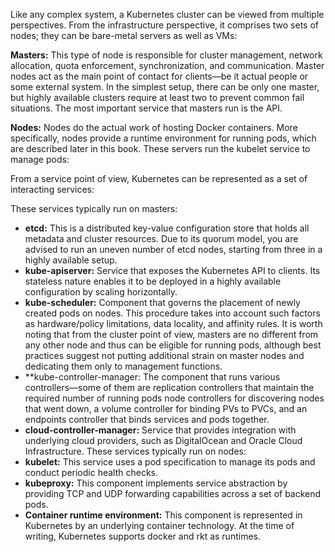 Like any complex system, a Kubernetes cluster can be viewed from multiple perspectives. From the infrastructure perspective, it comprises two sets of nodes; they can be bare-metal servers as well as VMs:

**Masters:**
This type of node is responsible for cluster management, network allocation, quota enforcement, synchronization, and communication. Master nodes act as the main point of contact for clients—be it actual people or some external system. In the simplest setup, there can be only one master, but highly available clusters require at least two to prevent common fail situations. The most important service that masters run is the API.

**Nodes:**
Nodes do the actual work of hosting Docker containers. More specifically, nodes provide a runtime environment for running pods, which are described later in this book. These servers run the kubelet service to manage pods:



From a service point of view, Kubernetes can be represented as a set of interacting services:

These services typically run on masters:
- **etcd:** This is a distributed key-value configuration store that holds all metadata and  cluster resources. Due to its quorum model, you are advised to run an uneven number of etcd nodes, starting from three in a highly available setup.
- **kube-apiserver:** Service that exposes the Kubernetes API to clients. Its stateless nature enables it to be deployed in a highly available configuration by scaling horizontally.
- **kube-scheduler:** Component that governs the placement of newly created pods on nodes. This procedure takes into account such factors as hardware/policy limitations, data locality, and affinity rules. It is worth noting that from the cluster point of view, masters are no different from any other node and thus can be eligible for running pods, although best practices suggest not putting additional strain on master nodes and dedicating them only to management functions.
- **kube-controller-manager: The component that runs various controllers—some of them are replication controllers that maintain the required number of running pods node controllers for discovering nodes that went down, a volume controller for binding PVs to PVCs, and an endpoints controller that binds services and pods together.
- **cloud-controller-manager:** Service that provides integration with underlying cloud providers, such as DigitalOcean and Oracle Cloud Infrastructure.
These services typically run on nodes:
- **kubelet:** This service uses a pod specification to manage its pods and conduct periodic health checks.
- **kubeproxy:** This component implements service abstraction by providing TCP and UDP forwarding capabilities across a set of backend pods.
- **Container runtime environment:** This component is represented in Kubernetes by an underlying container technology. At the time of writing, Kubernetes supports docker and rkt as runtimes.
